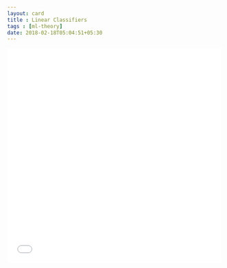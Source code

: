 ```yaml
---
layout: card
title : Linear Classifiers
tags : [ml-theory]
date: 2018-02-18T05:04:51+05:30
---
```


<!--<embed src="{{site.dev-images}}/2018-02-18-linear_classifiers.pdf" width="500" height="500"  type="application/pdf" frameborder="0" allowfullscreen>-->
<embed src="{{site.images}}/2018-02-18-linear_classifiers.pdf" width="500" height="500"  type="application/pdf" frameborder="0" allowfullscreen>
    